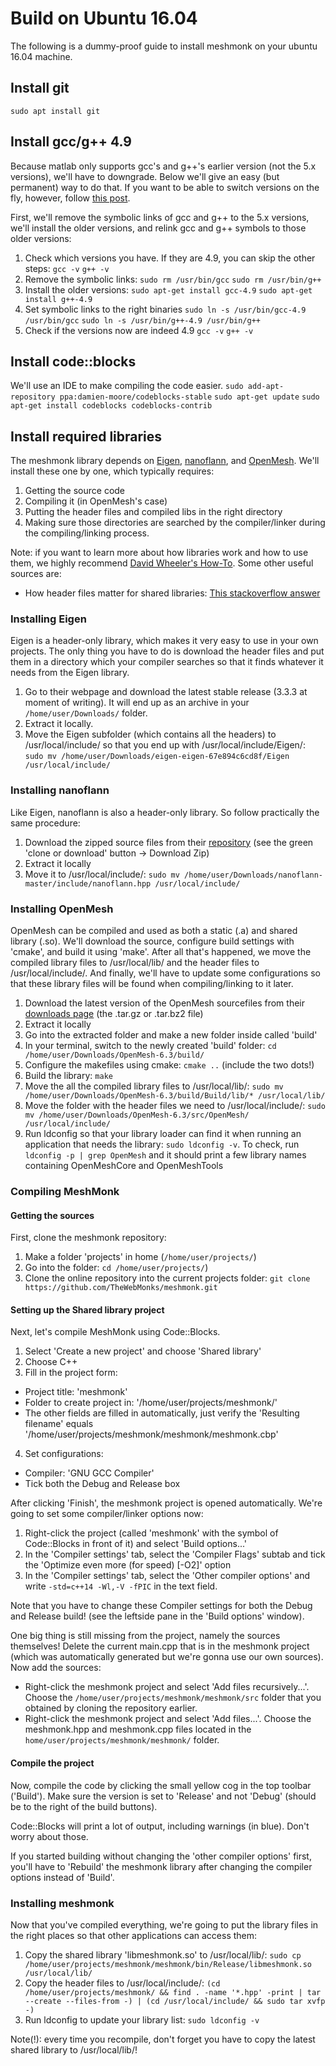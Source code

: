 # Build on Ubuntu 16.04
The following is a dummy-proof guide to install meshmonk on your ubuntu 16.04 machine.

## Install git
`sudo apt install git`

## Install gcc/g++ 4.9
Because matlab only supports gcc's and g++'s earlier version (not the 5.x versions), we'll have to downgrade. Below we'll give an easy (but permanent) way to do that. If you want to be able to switch versions on the fly, however, follow [this post](https://askubuntu.com/a/26518/664811).

First, we'll remove the symbolic links of gcc and g++ to the 5.x versions, we'll install the older versions, and relink gcc and g++ symbols to those older versions:
1. Check which versions you have. If they are 4.9, you can skip the other steps:
`gcc -v`
`g++ -v`
2. Remove the symbolic links:
`sudo rm /usr/bin/gcc`
`sudo rm /usr/bin/g++`
3. Install the older versions:
`sudo apt-get install gcc-4.9`
`sudo apt-get install g++-4.9`
4. Set symbolic links to the right binaries
`sudo ln -s /usr/bin/gcc-4.9 /usr/bin/gcc`
`sudo ln -s /usr/bin/g++-4.9 /usr/bin/g++`
5. Check if the versions now are indeed 4.9
`gcc -v`
`g++ -v`

## Install code::blocks
We'll use an IDE to make compiling the code easier.
`sudo add-apt-repository ppa:damien-moore/codeblocks-stable`
`sudo apt-get update`
`sudo apt-get install codeblocks codeblocks-contrib`

## Install required libraries
The meshmonk library depends on [Eigen](http://eigen.tuxfamily.org/index.php?title=Main_Page), [nanoflann](https://github.com/jlblancoc/nanoflann),
 and [OpenMesh](https://www.openmesh.org/). We'll install these one by one, which typically requires:
 1) Getting the source code
 2) Compiling it (in OpenMesh's case)
 3) Putting the header files and compiled libs in the right directory
 4) Making sure those directories are searched by the compiler/linker during the compiling/linking process.
 
 Note: if you want to learn more about how libraries work and how to use them, we highly recommend [David Wheeler's How-To](https://www.dwheeler.com/program-library/Program-Library-HOWTO/t1.html). Some other useful sources are:
 * How header files matter for shared libraries: [This stackoverflow answer](http://stackoverflow.com/a/1186836)
 
 
 ### Installing Eigen
 Eigen is a header-only library, which makes it very easy to use in your own projects. The only thing you have to do is download the header files and put them in a directory which your compiler searches so that it finds whatever it needs from the Eigen library.
 1) Go to their webpage and download the latest stable release (3.3.3 at moment of writing). It will end up as an archive in your `/home/user/Downloads/` folder.
 2) Extract it locally.
 3) Move the Eigen subfolder (which contains all the headers) to /usr/local/include/ so that you end up with /usr/local/include/Eigen/: `sudo mv /home/user/Downloads/eigen-eigen-67e894c6cd8f/Eigen /usr/local/include/`
 
 ### Installing nanoflann
 Like Eigen, nanoflann is also a header-only library. So follow practically the same procedure:
 1) Download the zipped source files from their [repository](https://github.com/jlblancoc/nanoflann) (see the green 'clone or download' button -> Download Zip)
 2) Extract it locally
 3) Move it to /usr/local/include/: `sudo mv /home/user/Downloads/nanoflann-master/include/nanoflann.hpp /usr/local/include/`
 
 ### Installing OpenMesh
OpenMesh can be compiled and used as both a static (.a) and shared library (.so). We'll download the source, configure build settings with 'cmake', and build it using 'make'. After all that's happened, we move the compiled library files to /usr/local/lib/ and the header files to /usr/local/include/. And finally, we'll have to update some configurations so that these library files will be found when compiling/linking to it later.
1) Download the latest version of the OpenMesh sourcefiles from their [downloads page](https://www.openmesh.org/download/) (the .tar.gz or .tar.bz2 file)
2) Extract it locally
3) Go into the extracted folder and make a new folder inside called 'build'
4) In your terminal, switch to the newly created 'build' folder: `cd /home/user/Downloads/OpenMesh-6.3/build/`
5) Configure the makefiles using cmake: `cmake ..` (include the two dots!)
6) Build the library: `make`
7) Move the all the compiled library files to /usr/local/lib/: `sudo mv /home/user/Downloads/OpenMesh-6.3/build/Build/lib/* /usr/local/lib/`
8) Move the folder with the header files we need to /usr/local/include/: `sudo mv /home/user/Downloads/OpenMesh-6.3/src/OpenMesh/ /usr/local/include/`
9) Run ldconfig so that your library loader can find it when running an application that needs the library: `sudo ldconfig -v`. To check, run `ldconfig -p | grep OpenMesh` and it should print a few library names containing OpenMeshCore and OpenMeshTools

### Compiling MeshMonk
#### Getting the sources
First, clone the meshmonk repository:
1) Make a folder 'projects' in home (`/home/user/projects/`)
2) Go into the folder: `cd /home/user/projects/`)
3) Clone the online repository into the current projects folder: `git clone https://github.com/TheWebMonks/meshmonk.git`

#### Setting up the Shared library project
Next, let's compile MeshMonk using Code::Blocks.
1) Select 'Create a new project' and choose 'Shared library'
2) Choose C++
3) Fill in the project form:
* Project title: 'meshmonk'
* Folder to create project in: '/home/user/projects/meshmonk/'
* The other fields are filled in automatically, just verify the 'Resulting filename' equals '/home/user/projects/meshmonk/meshmonk/meshmonk.cbp'
4) Set configurations:
* Compiler: 'GNU GCC Compiler'
* Tick both the Debug and Release box

After clicking 'Finish', the meshmonk project is opened automatically. We're going to set some compiler/linker options now:
1) Right-click the project (called 'meshmonk' with the symbol of Code::Blocks in front of it) and select 'Build options...'
2) In the 'Compiler settings' tab, select the 'Compiler Flags' subtab and tick the 'Optimize even more (for speed) [-O2]' option
3) In the 'Compiler settings' tab, select the 'Other compiler options' and write `-std=c++14 -Wl,-V -fPIC` in the text field.

Note that you have to change these Compiler settings for both the Debug and Release build! (see the leftside pane in the 'Build options' window).


One big thing is still missing from the project, namely the sources themselves! Delete the current main.cpp that is in the meshmonk project (which was automatically generated but we're gonna use our own sources). Now add the sources:
* Right-click the meshmonk project and select 'Add files recursively...'. Choose the `/home/user/projects/meshmonk/meshmonk/src` folder that you obtained by cloning the repository earlier.
* Right-click the meshmonk project and select 'Add files...'. Choose the meshmonk.hpp and meshmonk.cpp files located in the `home/user/projects/meshmonk/meshmonk/` folder.

#### Compile the project
Now, compile the code by clicking the small yellow cog in the top toolbar ('Build'). Make sure the version is set to 'Release' and not 'Debug' (should be to the right of the build buttons).

Code::Blocks will print a lot of output, including warnings (in blue). Don't worry about those.

If you started building without changing the 'other compiler options' first, you'll have to 'Rebuild' the meshmonk library after changing the compiler options instead of 'Build'.

### Installing meshmonk
Now that you've compiled everything, we're going to put the library files in the right places so that other applications can access them:
1) Copy the shared library 'libmeshmonk.so' to /usr/local/lib/: `sudo cp /home/user/projects/meshmonk/meshmonk/bin/Release/libmeshmonk.so /usr/local/lib/`
2) Copy the header files to /usr/local/include/: `(cd /home/user/projects/meshmonk/ && find . -name '*.hpp' -print | tar --create --files-from -) | (cd /usr/local/include/ && sudo tar xvfp -)`
3) Run ldconfig to update your library list: `sudo ldconfig -v`

Note(!): every time you recompile, don't forget you have to copy the latest shared library to /usr/local/lib/!
